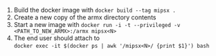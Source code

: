 1. Build the docker image with 
```docker build --tag mipsx .```
2. Create a new copy of the armx directory contents
3. Start a new image with 
```docker run -i -t --privileged -v <PATH_TO_NEW_ARMX>:/armx mipsx<N>```
4. The end user should attach to  
```docker exec -it $(docker ps | awk '/mipsx<N>/ {print $1}') bash```